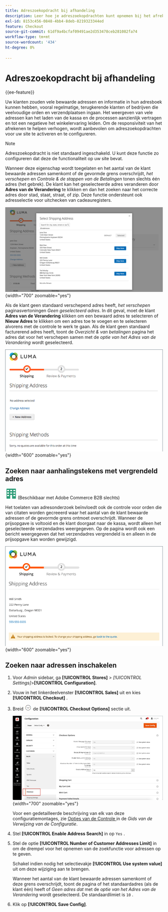 ```yaml
---
title: Adreszoekopdracht bij afhandeling
description: Leer hoe je adreszoekopdrachten kunt opnemen bij het afrekenen in je winkel.
exl-id: 8153c456-0848-4bb4-8deb-8219323344ed
feature: Checkout
source-git-commit: 61df9a4bcfaf09491ae2d353478ceb281082fa74
workflow-type: tm+mt
source-wordcount: '434'
ht-degree: 0%

---
```


# Adreszoekopdracht bij afhandeling

{{ee-feature}}

Uw klanten zouden vele bewaarde adressen en informatie in hun adresboek kunnen hebben, vooral regelmatige, terugkerende klanten of bedrijven die veelvoudige orden en verzendplaatsen ingaan. Het weergeven van vele adressen kan het laden van de kassa en de processen aanzienlijk vertragen en tot een negatieve het winkelervaring leiden. Om de responsiviteit van het afrekenen te helpen verhogen, wordt aanbevolen om adreszoekopdrachten voor uw site te activeren en te configureren.

>[!NOTE]
>
>Adreszoekopdracht is niet standaard ingeschakeld. U kunt deze functie zo configureren dat deze de functionaliteit op uw site bevat.

Wanneer deze eigenschap wordt toegelaten en het aantal van de klant bewaarde adressen samenkomt of de gevormde grens overschrijdt, _het verschepen_ en _Controle &amp; de stappen van de Betalingen_ tonen slechts één adres (het gebrek). De klant kan het geselecteerde adres veranderen door **Adres van de Verandering** te klikken en dan het zoeken naar het correcte adres door stad, staat, straat, of zip. Deze functie ondersteunt ook adresselectie voor uitchecken van cadeauregisters.

![ Afhandeling met bewaarde verschepende getoonde adressen ](./assets/storefront-checkout-address-search.png){width="700" zoomable="yes"}

Als de klant geen standaard verschepend adres heeft, _het verschepen_ paginasvertoningen _Geen geselecteerd adres_. In dit geval, moet de klant **Adres van de Verandering** klikken om een bewaard adres te selecteren of **Nieuw Adres** te klikken om een adres toe te voegen en te selecteren alvorens met de controle te werk te gaan. Als de klant geen standaard facturerend adres heeft, toont de _Overzicht &amp; van betalingen_ pagina het adres dat voor het verschepen samen met de _optie van het Adres van de Verandering_ wordt geselecteerd.

![ Controle met geen adres geselecteerd bericht ](./assets/storefront-checkout-address-search-no-default.png){width="600" zoomable="yes"}

## Zoeken naar aanhalingstekens met vergrendeld adres

![ Adobe Commerce B2B ](../assets/b2b.svg) (Beschikbaar met Adobe Commerce B2B slechts)

Het toelaten van adresonderzoek beïnvloedt ook de controle voor orden die van citaten worden gecreeerd waar het aantal van de klant bewaarde adressen of de gevormde grens ontmoet overschrijdt. Wanneer de prijsopgave is voltooid en de klant doorgaat naar de kassa, wordt alleen het geselecteerde verzendadres weergegeven. Op de pagina wordt ook een bericht weergegeven dat het verzendadres vergrendeld is en alleen in de prijsopgave kan worden gewijzigd.

![ Verzendadres dat voor een citaat wordt gesloten ](./assets/quote-checkout-shipping-address-locked.png){width="600" zoomable="yes"}

## Zoeken naar adressen inschakelen

1. Voor _Admin_ sidebar, ga **[!UICONTROL Stores]** > _[!UICONTROL Settings]_>**[!UICONTROL Configuration]**.

1. Vouw in het linkerdeelvenster **[!UICONTROL Sales]** uit en kies **[!UICONTROL Checkout]** .

1. Breid ![ selecteur van de Uitbreiding ](../assets/icon-display-expand.png) de **[!UICONTROL Checkout Options]** sectie uit.

   ![ Configuratie - de Opties van de Controle ](./assets/checkout-checkout-options.png){width="700" zoomable="yes"}

   Voor een gedetailleerde beschrijving van elk van deze configuratiemontages, zie [ Opties van de Controle ](../configuration-reference/sales/checkout.md#checkout-options) in de _Gids van de Verwijzing van de Configuratie_.

1. Stel **[!UICONTROL Enable Address Search]** in op `Yes` .

1. Stel de optie **[!UICONTROL Number of Customer Addresses Limit]** in om de drempel voor het opnemen van de zoekfunctie voor adressen op te geven.

   Schakel indien nodig het selectievakje **[!UICONTROL Use system value]** uit om deze wijziging aan te brengen.

   Wanneer het aantal van de klant bewaarde adressen samenkomt of deze grens overschrijdt, toont de pagina of het standaardadres (als de klant één) heeft of _Geen adres dat_ met de _optie van het Adres van de Verandering_ wordt geselecteerd. De standaardlimiet is `10` .

1. Klik op **[!UICONTROL Save Config]**.
